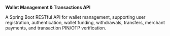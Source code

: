 **Wallet Management & Transactions API**

A Spring Boot RESTful API for wallet management, supporting user registration, authentication, wallet funding, withdrawals, transfers, merchant payments, and transaction PIN/OTP verification.

